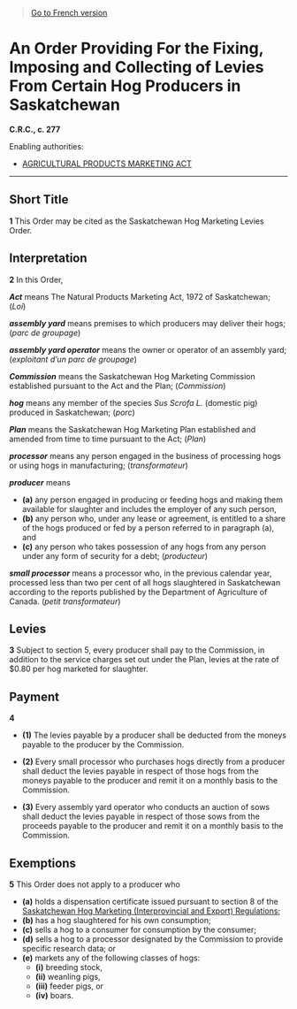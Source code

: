 > [Go to French version](/fr/Règlements/Codification%20des%20règlements%20du%20Canada/201-300/C.R.C.,%20ch.%20277.md)

# An Order Providing For the Fixing, Imposing and Collecting of Levies From Certain Hog Producers in Saskatchewan

**C.R.C., c. 277**

Enabling authorities: 
- [AGRICULTURAL PRODUCTS MARKETING ACT](/en/Acts/Revised%20Statutes%20of%20Canada/A/A-6.md)

----------



## Short Title


**1** This Order may be cited as the Saskatchewan Hog Marketing Levies Order.




## Interpretation


**2** In this Order,

***Act*** means The Natural Products Marketing Act, 1972 of Saskatchewan; (*Loi*)

***assembly yard*** means premises to which producers may deliver their hogs; (*parc de groupage*)

***assembly yard operator*** means the owner or operator of an assembly yard; (*exploitant d’un parc de groupage*)

***Commission*** means the Saskatchewan Hog Marketing Commission established pursuant to the Act and the Plan; (*Commission*)

***hog*** means any member of the species *Sus Scrofa L.* (domestic pig) produced in Saskatchewan; (*porc*)

***Plan*** means the Saskatchewan Hog Marketing Plan established and amended from time to time pursuant to the Act; (*Plan*)

***processor*** means any person engaged in the business of processing hogs or using hogs in manufacturing; (*transformateur*)

***producer*** means
- **(a)** any person engaged in producing or feeding hogs and making them available for slaughter and includes the employer of any such person,
- **(b)** any person who, under any lease or agreement, is entitled to a share of the hogs produced or fed by a person referred to in paragraph (a), and
- **(c)** any person who takes possession of any hogs from any person under any form of security for a debt; (*producteur*)

***small processor*** means a processor who, in the previous calendar year, processed less than two per cent of all hogs slaughtered in Saskatchewan according to the reports published by the Department of Agriculture of Canada. (*petit transformateur*)




## Levies


**3** Subject to section 5, every producer shall pay to the Commission, in addition to the service charges set out under the Plan, levies at the rate of $0.80 per hog marketed for slaughter.




## Payment


**4** 

- **(1)** The levies payable by a producer shall be deducted from the moneys payable to the producer by the Commission.

- **(2)** Every small processor who purchases hogs directly from a producer shall deduct the levies payable in respect of those hogs from the moneys payable to the producer and remit it on a monthly basis to the Commission.

- **(3)** Every assembly yard operator who conducts an auction of sows shall deduct the levies payable in respect of those sows from the proceeds payable to the producer and remit it on a monthly basis to the Commission.




## Exemptions


**5** This Order does not apply to a producer who
- **(a)** holds a dispensation certificate issued pursuant to section 8 of the [Saskatchewan Hog Marketing (Interprovincial and Export) Regulations](/en/Regulations/Consolidated%20Regulations%20of%20Canada/201-300/C.R.C.,%20c.%20272.md);
- **(b)** has a hog slaughtered for his own consumption;
- **(c)** sells a hog to a consumer for consumption by the consumer;
- **(d)** sells a hog to a processor designated by the Commission to provide specific research data; or
- **(e)** markets any of the following classes of hogs:
	- **(i)** breeding stock,
	- **(ii)** weanling pigs,
	- **(iii)** feeder pigs, or
	- **(iv)** boars.


